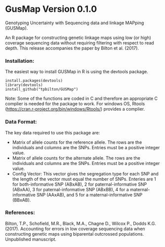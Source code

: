 # GusMap Version 0.1.0

Genotyping Uncertainty with Sequencing data and linkage MAPping (GUSMap).

An R package for constructing genetic linkage maps using low (or high) coverage sequencing data without requiring filtering with respect to read depth. This release accompanies the paper by Bilton et al. (2017).

### Installation:

The easiest way to install GUSMap in R is using the devtools package.

```
install.packages(devtools)
library(devtools)
install_github("tpbilton/GUSMap")
```

Note: Some of the functions are coded in C and therefore an appropriate C complier is needed for the package to work. For windows OS, Rtools (https://cran.r-project.org/bin/windows/Rtools/) provides a complier. 

### Data Format:

The key data required to use this package are:

- Matrix of allele counts for the reference allele. The rows are the individuals and columns are the SNPs. Entries must be a positive integer value.
- Matrix of allele counts for the alternate allele. The rows are the individuals and columns are the SNPs. Entries must be a positive integer value.
- Config Vector: This vector gives the segregation type for each SNP and the length of the vector must equal the number of SNPs. Enteries are 1 for both-informative SNP (ABxAB), 2 for paternal-informative SNP (ABxAA), 3 for paternal-informative SNP (ABxBB), 4 for a maternal-informative SNP (AAxAB), and 5 for a maternal-informative SNP (BBxAB). 

### References:

Bilton, T.P., Schofield, M.R., Black, M.A., Chagne D., Wilcox P., Dodds K.G. (2017). Accounting for errors in low coverage sequencing data when constructing genetic maps using biparental outcrossed populations. Unpublished manuscript.

